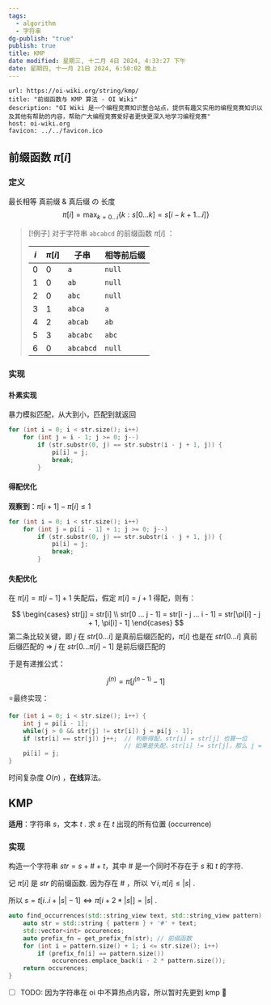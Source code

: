 ```yaml
---
tags:
  - algorithm
  - 字符串
dg-publish: "true"
publish: true
title: KMP
date modified: 星期三, 十二月 4日 2024, 4:33:27 下午
date: 星期四, 十一月 21日 2024, 6:50:02 晚上
---
```


```cardlink
url: https://oi-wiki.org/string/kmp/
title: "前缀函数与 KMP 算法 - OI Wiki"
description: "OI Wiki 是一个编程竞赛知识整合站点，提供有趣又实用的编程竞赛知识以及其他有帮助的内容，帮助广大编程竞赛爱好者更快更深入地学习编程竞赛"
host: oi-wiki.org
favicon: ../../favicon.ico
```

## 前缀函数 $\pi[i]$

### 定义

最长相等 真前缀 & 真后缀 の 长度
$$
\pi[i] = \max_{k=0...i}\{{k: s[0 ... k] = s[i - k + 1 ... i]}\}
$$

> [!例子]
> 对于字符串 `abcabcd` 的前缀函数 $\pi[i]$ ：
> 
> | $i$ | $\pi[i]$ | 子串        | 相等前后缀  |
> | --- | -------- | --------- | ------ |
> | 0   | 0        | `a`       | `null` |
> | 1   | 0        | `ab`      | `null` |
> | 2   | 0        | `abc`     | `null` |
> | 3   | 1        | `abca`    | `a`    |
> | 4   | 2        | `abcab`   | `ab`   |
> | 5   | 3        | `abcabc`  | `abc`  |
> | 6   | 0        | `abcabcd` | `null` |

### 实现

#### 朴素实现

暴力模拟匹配，从大到小，匹配到就返回

```cpp
for (int i = 0; i < str.size(); i++)
	for (int j = i - 1; j >= 0; j--)
		if (str.substr(0, j) == str.substr(i - j + 1, j)) {
			pi[i] = j;
			break;
		}
```

#### 得配优化

**观察到**：$\pi[i + 1] - \pi[i] \le 1$

```cpp
for (int i = 0; i < str.size(); i++)
	for (int j = pi[i - 1] + 1; j >= 0; j--)
		if (str.substr(0, j) == str.substr(i - j + 1, j)) {
			pi[i] = j;
			break;
		}
```

#### 失配优化

在 $\pi[i] = \pi[i - 1] + 1$ 失配后，假定 $\pi[i] = j + 1$ 得配，则有：

$$
\begin{cases}
str[j] = str[i] \\
str[0 ... j - 1] = str[i - j ... i - 1] = str[\pi[i] - j + 1, \pi[i] - 1]
\end{cases}
$$
第二条比较关键，即 $j$ 在 $str[0 ... i]$ 是真前后缀匹配的，$\pi[i]$ 也是在 $str[0 ... i]$ 真前后缀匹配的
$\Rightarrow$ $j$ 在 $str[0 ... \pi[i] - 1]$ 是前后缀匹配的

于是有递推公式：

$$
j^{(n)} = \pi[j^{(n - 1)} - 1]
$$

:star:最终实现：

```cpp
for (int i = 0; i < str.size(); i++) {
	int j = pi[i - 1];
	while(j > 0 && str[j] != str[i]) j = pi[j - 1];
	if (str[i] == str[j]) j++;  // 判断得配，str[i] = str[j] 也算一位
                                // 如果是失配，str[i] != str[j]，那么 j = 0 不用 ++
	pi[i] = j;
}
```

时间复杂度 $O(n)$ ，**在线**算法。

## KMP

**适用**：字符串 $s$，文本 $t$ . 求 $s$ 在 $t$ 出现的所有位置 (occurrence)

### 实现

构造一个字符串 $str = s+\#+t$，其中 $\#$ 是一个同时不存在于 $s$ 和 $t$ 的字符.

记 $\pi[i]$  是 $str$ 的前缀函数. 因为存在 $\#$ ，所以 $\forall i, \pi[i] \le \left| s \right|$ .

所以 $s = t[i .. i + \left| s \right| - 1] \Leftrightarrow \pi[i + 2 * \left| s \right|] = \left| s \right|$ .

```cpp
auto find_occurrences(std::string_view text, std::string_view pattern) -> std::vector<int> {
	auto str = std::string { pattern } + '#' + text;
	std::vector<int> occurences;
	auto prefix_fn = get_prefix_fn(str); // 前缀函数
	for (int i = pattern.size() + 1; i <= str.size(); i++)
		if (prefix_fn[i] == pattern.size())
			occurences.emplace_back(i - 2 * pattern.size());
	return occurences;
}
```


- [ ] TODO: 因为字符串在 oi 中不算热点内容，所以暂时先更到 kmp 🔽 